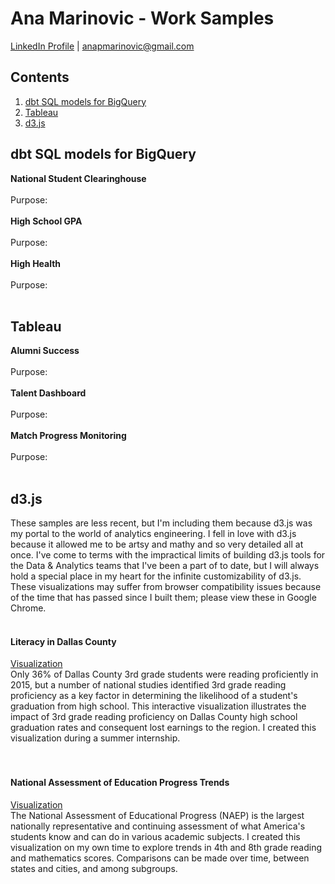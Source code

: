 # Ana Marinovic - Work Samples
[LinkedIn Profile](https://www.linkedin.com/in/anapaulamarinovic/) | anapmarinovic@gmail.com

## Contents
1. [dbt SQL models for BigQuery](#sql)
2. [Tableau](#tableau)
3. [d3.js](#d3)

## dbt SQL models for BigQuery <a name='sql'></a>

**National Student Clearinghouse**
<br><br>
Purpose:
<br><br>
**High School GPA**
<br><br>
Purpose:
<br><br>
**High Health**
<br><br>
Purpose:
<br><br>

## Tableau <a name='tableau'></a>

**Alumni Success**
<br><br>
Purpose:
<br><br>
**Talent Dashboard**
<br><br>
Purpose:
<br><br>
**Match Progress Monitoring**
<br><br>
Purpose:
<br><br>

## d3.js <a name='d3'></a>
These samples are less recent, but I'm including them because d3.js was my portal to the world of analytics engineering. I fell in love with d3.js because it allowed me to be artsy and mathy and so very detailed all at once. I've come to terms with the impractical limits of building d3.js tools for the Data & Analytics teams that I've been a part of to date, but I will always hold a special place in my heart for the infinite customizability of d3.js. These visualizations may suffer from browser compatibility issues because of the time that has passed since I built them; please view these in Google Chrome.  
<br>
#### Literacy in Dallas County
[Visualization](https://amarinovic.github.io/analytics-portfolio/projects/earlyliteracy/index.html)
<br>
Only 36% of Dallas County 3rd grade students were reading proficiently in 2015, but a number of national studies identified 3rd grade reading proficiency as a key factor in determining the likelihood of a student's graduation from high school. This interactive visualization illustrates the impact of 3rd grade reading proficiency on Dallas County high school graduation rates and consequent lost earnings to the region. I created this visualization during a summer internship.
<br><br><br>
#### National Assessment of Education Progress Trends
[Visualization](https://amarinovic.github.io/analytics-portfolio/projects/naep/index.html)
<br>
The National Assessment of Educational Progress (NAEP) is the largest nationally representative and continuing assessment of what America's students know and can do in various academic subjects. I created this visualization on my own time to explore trends in 4th and 8th grade reading and mathematics scores. Comparisons can be made over time, between states and cities, and among subgroups.
